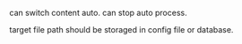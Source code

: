 ﻿can switch content auto. can stop auto process.

target file path should be storaged in config file or database.

